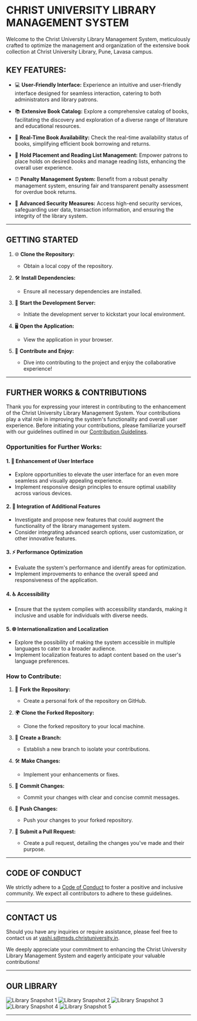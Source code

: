 # CHRIST UNIVERSITY LIBRARY MANAGEMENT SYSTEM

Welcome to the Christ University Library Management System, meticulously crafted to optimize the management and organization of the extensive book collection at Christ University Library, Pune, Lavasa campus.

## KEY FEATURES:
- 💻 **User-Friendly Interface:** Experience an intuitive and user-friendly interface designed for seamless interaction, catering to both administrators and library patrons.

- 📚 **Extensive Book Catalog:** Explore a comprehensive catalog of books, facilitating the discovery and exploration of a diverse range of literature and educational resources.

- 🔄 **Real-Time Book Availability:** Check the real-time availability status of books, simplifying efficient book borrowing and returns.

- 📌 **Hold Placement and Reading List Management:** Empower patrons to place holds on desired books and manage reading lists, enhancing the overall user experience.

- ⏰ **Penalty Management System:** Benefit from a robust penalty management system, ensuring fair and transparent penalty assessment for overdue book returns.

- 🔐 **Advanced Security Measures:** Access high-end security services, safeguarding user data, transaction information, and ensuring the integrity of the library system.

---

## GETTING STARTED

1. 🌐 **Clone the Repository:**
   - Obtain a local copy of the repository.

2. 🛠️ **Install Dependencies:**
   - Ensure all necessary dependencies are installed.

3. 🚀 **Start the Development Server:**
   - Initiate the development server to kickstart your local environment.

4. 🖥️ **Open the Application:**
   - View the application in your browser.

5. 🎉 **Contribute and Enjoy:**
   - Dive into contributing to the project and enjoy the collaborative experience!

---

## FURTHER WORKS & CONTRIBUTIONS

Thank you for expressing your interest in contributing to the enhancement of the Christ University Library Management System. Your contributions play a vital role in improving the system's functionality and overall user experience. Before initiating your contributions, please familiarize yourself with our guidelines outlined in our [Contribution Guidelines](CONTRIBUTING.md).

### Opportunities for Further Works:

#### 1. 🎨 **Enhancement of User Interface**
   - Explore opportunities to elevate the user interface for an even more seamless and visually appealing experience.
   - Implement responsive design principles to ensure optimal usability across various devices.

#### 2. 🚀 **Integration of Additional Features**
   - Investigate and propose new features that could augment the functionality of the library management system.
   - Consider integrating advanced search options, user customization, or other innovative features.

#### 3. ⚡ **Performance Optimization**
   - Evaluate the system's performance and identify areas for optimization.
   - Implement improvements to enhance the overall speed and responsiveness of the application.

#### 4. ♿ **Accessibility**
   - Ensure that the system complies with accessibility standards, making it inclusive and usable for individuals with diverse needs.

#### 5. 🌐 **Internationalization and Localization**
   - Explore the possibility of making the system accessible in multiple languages to cater to a broader audience.
   - Implement localization features to adapt content based on the user's language preferences.

### How to Contribute:

1. 🍴 **Fork the Repository:**
   - Create a personal fork of the repository on GitHub.

2. 🌍 **Clone the Forked Repository:**
   - Clone the forked repository to your local machine.

3. 🌿 **Create a Branch:**
   - Establish a new branch to isolate your contributions.

4. 🛠️ **Make Changes:**
   - Implement your enhancements or fixes.

5. 💬 **Commit Changes:**
   - Commit your changes with clear and concise commit messages.

6. 🚀 **Push Changes:**
   - Push your changes to your forked repository.

7. 🎯 **Submit a Pull Request:**
   - Create a pull request, detailing the changes you've made and their purpose.

---

## CODE OF CONDUCT

We strictly adhere to a [Code of Conduct](CODE_OF_CONDUCT.md) to foster a positive and inclusive community. We expect all contributors to adhere to these guidelines.

---

## CONTACT US

Should you have any inquiries or require assistance, please feel free to contact us at [yashi.s@msds.christuniversity.in](mailto:yashi.s@msds.christuniversity.in).

We deeply appreciate your commitment to enhancing the Christ University Library Management System and eagerly anticipate your valuable contributions!

---

## OUR LIBRARY

![Library Snapshot 1](https://github.com/yashi7/Library-Management-System/assets/140734907/0b4d574c-636d-4daf-9b9e-9bb8c9ef9570)
![Library Snapshot 2](https://github.com/yashi7/Library-Management-System/assets/140734907/cd23e267-26d5-4e8e-bd3d-368790aa3a5d)
![Library Snapshot 3](https://github.com/yashi7/Library-Management-System/assets/140734907/990d2dcb-b46b-4ee8-a009-e504f2a6d96b)
![Library Snapshot 4](https://github.com/yashi7/Library-Management-System/assets/140734907/00985bdd-5149-429c-951d-b9632b471b83)
![Library Snapshot 5](https://github.com/yashi7/Library-Management-System/assets/140734907/5684d553-9b9d-4901-8c93-49b562733dd8)

---
